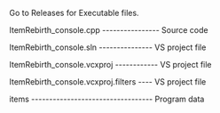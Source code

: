 Go to Releases for Executable files.

ItemRebirth_console.cpp ---------------- Source code

ItemRebirth_console.sln  --------------- VS project file

ItemRebirth_console.vcxproj ------------ VS project file

ItemRebirth_console.vcxproj.filters ---- VS project file

items ---------------------------------- Program data
